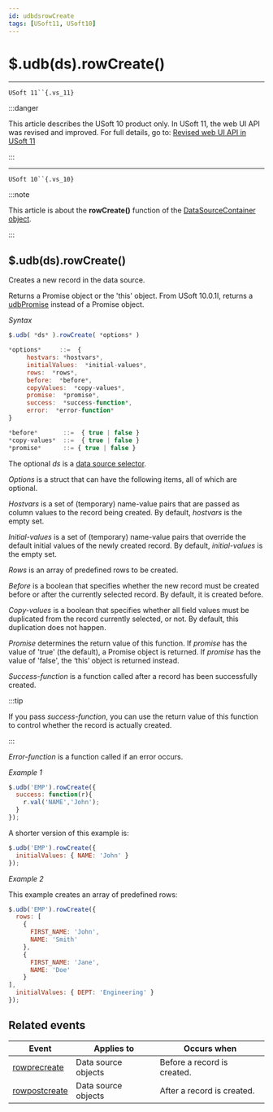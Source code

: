 ```yaml
---
id: udbdsrowCreate
tags: [USoft11, USoft10]
---
```

# $.udb(ds).rowCreate()



----

`USoft 11``{.vs_11}`


:::danger

This article describes the USoft 10 product only.
In USoft 11, the web UI API was revised and improved. For full details, go to:
[Revised web UI API in USoft 11](/docs/Web_and_app_UIs/UDB_udb/Revised_web_UI_API_in_USoft_11.md)

:::

----

`USoft 10``{.vs_10}`


:::note

This article is about the **rowCreate()** function of the [DataSourceContainer object](/docs/Web_and_app_UIs/UDB_DataSourceContainer).

:::

## **$.udb(ds).rowCreate()**

Creates a new record in the data source.

Returns a Promise object or the 'this' object. From USoft 10.0.1I, returns a [udbPromise](/docs/Web_and_app_UIs/JavaScript/Promises_for_asynchronous_Javascript.md) instead of a Promise object.

*Syntax*

```js
$.udb( *ds* ).rowCreate( *options* )

*options*     ::=  {
     hostvars: *hostvars*,
     initialValues:  *initial-values*,
     rows:  *rows*,
     before:  *before*,
     copyValues:  *copy-values*,
     promise:  *promise*,
     success:  *success-function*,
     error:  *error-function*
}

*before*       ::=  { true | false }
*copy-values*  ::=  { true | false }
*promise*      ::= { true | false }
```

The optional *ds* is a [data source selector](/docs/Web_and_app_UIs/UDB_DataSourceMetaContainer/UDB_DataSourceMetaContainer_object.md).

*Options* is a struct that can have the following items, all of which are optional.

*Hostvars* is a set of (temporary) name-value pairs that are passed as column values to the record being created. By default, *hostvars* is the empty set.

*Initial-values* is a set of (temporary) name-value pairs that override the default initial values of the newly created record. By default, *initial-values* is the empty set.

*Rows* is an array of predefined rows to be created.

*Before* is a boolean that specifies whether the new record must be created before or after the currently selected record. By default, it is created before.

*Copy-values* is a boolean that specifies whether all field values must be duplicated from the record currently selected, or not. By default, this duplication does not happen.

*Promise* determines the return value of this function. If *promise* has the value of 'true' (the default), a Promise object is returned. If *promise* has the value of 'false', the ‘this’ object is returned instead.

*Success-function* is a function called after a record has been successfully created.


:::tip

If you pass *success-function*, you can use the return value of this function to control whether the record is actually created.

:::

*Error-function* is a function called if an error occurs.

*Example 1*

```js
$.udb('EMP').rowCreate({
  success: function(r){
    r.val('NAME','John');
  }
});
```

A shorter version of this example is:

```js
$.udb('EMP').rowCreate({
  initialValues: { NAME: 'John' }
});
```

*Example 2*

This example creates an array of predefined rows:

```js
$.udb('EMP').rowCreate({
  rows: [
    {
      FIRST_NAME: 'John',
      NAME: 'Smith'
    },
    {
      FIRST_NAME: 'Jane',
      NAME: 'Doe'
    }                              
],
  initialValues: { DEPT: 'Engineering' }
});
```

## Related events

|**Event**|**Applies to**|**Occurs when**|
|--------|--------|--------|
|[rowprecreate](/docs/Web_and_app_UIs/UDB_Events/rowprecreate.md)|Data source objects|Before a record is created.|
|[rowpostcreate](/docs/Web_and_app_UIs/UDB_Events/rowpostcreate.md)|Data source objects|After a record is created.|



 